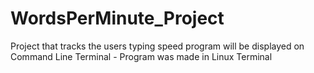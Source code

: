 # WordsPerMinute_Project

Project that tracks the users typing speed
program will be displayed on Command Line Terminal - Program was made in Linux Terminal